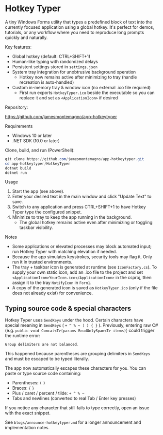 # Hotkey Typer

A tiny Windows Forms utility that types a predefined block of text into the currently focused application using a global hotkey. It's perfect for demos, tutorials, or any workflow where you need to reproduce long prompts quickly and naturally.

Key features:

- Global hotkey (default: CTRL+SHIFT+1)
- Human-like typing with randomized delays
- Persistent settings stored in `settings.json`
- System tray integration for unobtrusive background operation
	- Hotkey now remains active after minimizing to tray (handle recreation is auto-handled)
 - Custom in-memory tray & window icon (no external .ico file required)
	- First run exports `HotkeyTyper.ico` beside the executable so you can replace it and set as `<ApplicationIcon>` if desired

Repository:

https://github.com/jamesmontemagno/app-hotkeytyper

Requirements

- Windows 10 or later
- .NET SDK (10.0 or later)

Clone, build, and run (PowerShell):

```powershell
git clone https://github.com/jamesmontemagno/app-hotkeytyper.git
cd app-hotkeytyper/HotkeyTyper
dotnet build
dotnet run
```

Usage

1. Start the app (see above).
2. Enter your desired text in the main window and click "Update Text" to save.
3. Switch to any application and press CTRL+SHIFT+1 to have Hotkey Typer type the configured snippet.
4. Minimize to tray to keep the app running in the background.
	- The global hotkey remains active even after minimizing or toggling taskbar visibility.

Notes

- Some applications or elevated processes may block automated input; run Hotkey Typer with matching elevation if needed.
- Because the app simulates keystrokes, security tools may flag it. Only run it in trusted environments.
 - The tray + taskbar icon is generated at runtime (see `IconFactory.cs`). To supply your own static icon, add an .ico file to the project and set `<ApplicationIcon>YourIcon.ico</ApplicationIcon>` in the csproj, then assign it to the tray `NotifyIcon` in `Form1`.
 - A copy of the generated icon is saved as `HotkeyTyper.ico` (only if the file does not already exist) for convenience.

## Typing source code & special characters

Hotkey Typer uses `SendKeys` under the hood. Certain characters have special meaning in `SendKeys` ( `+ ^ % ~ ( ) { }` ).
Previously, entering raw C# (e.g. `public void Concat<T>(params ReadOnlySpan<T> items)`) could trigger the runtime error:

```
Group delimiters are not balanced.
```

This happened because parentheses are grouping delimiters in `SendKeys` and must be escaped to be typed literally.

The app now automatically escapes these characters for you. You can paste or type source code containing:

- Parentheses: `(` `)`
- Braces: `{` `}`
- Plus / caret / percent / tilde: `+ ^ % ~`
- Tabs and newlines (converted to real Tab / Enter key presses)

If you notice any character that still fails to type correctly, open an issue with the exact snippet.

See `blogs/announce-hotkeytyper.md` for a longer announcement and implementation notes.
